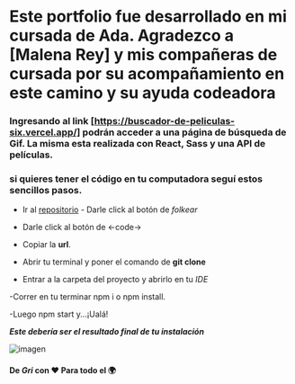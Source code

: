 # Este portfolio fue desarrollado en mi cursada de Ada. Agradezco a [Malena Rey] y mis compañeras de cursada por su acompañamiento en este camino y su ayuda codeadora

### Ingresando al link [https://buscador-de-peliculas-six.vercel.app/] podrán acceder a una página de búsqueda de Gif. La misma esta realizada con React, Sass y una API de películas.

### si quieres tener el código en tu computadora seguí estos sencillos pasos.

- Ir al [repositorio](https://github.com/gri-espindola/buscadorDePeliculas) - Darle click al botón de _folkear_
- Darle click al botón de <-code->

- Copiar la **url**.

- Abrir tu terminal y poner el comando de **git clone <url>**

- Entrar a la carpeta del proyecto y abrirlo en tu _IDE_

-Correr en tu terminar npm i o npm install.

-Luego npm start y...¡Ualá!

**_Este debería ser el resultado final de tu instalación_**

![imagen](.src/captura-imagen/capture.png)

#### De _Gri_ con ❤ Para todo el 🌍
